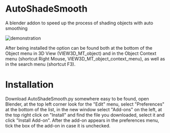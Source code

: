 # AutoShadeSmooth
A blender addon to speed up the process of shading objects with auto smoothing

![demonstration](https://user-images.githubusercontent.com/106955770/200161839-1cee91a6-5173-413b-a258-ed3fed385c0e.gif)

After being installed the option can be found both at the bottom of the Object menu in 3D View (VIEW3D_MT_object) and in the Object Context menu (shortcut Right Mouse, VIEW3D_MT_object_context_menu), as well as in the search menu (shortcut F3).

# Installation

Download AutoShadeSmooth.py somewhere easy to be found, open Blender, at the top left corner look for the "Edit" menu, select "Preferences" at the bottom of the list, in the new window select "Add-ons" on the left, at the top right click on "Install" and find the file you downloaded, select it and click "Install Add-on". After the add-on appears in the preferences menu, tick the box of the add-on in case it is unchecked.

